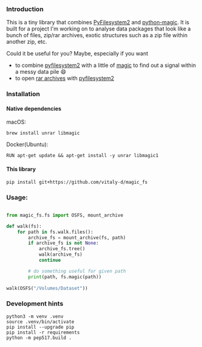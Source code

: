 ### Introduction

This is a tiny library that combines [PyFilesystem2](https://docs.pyfilesystem.org/en/latest/index.html) and [python-magic](https://pypi.org/project/python-magic/). It is built for a project I'm working on to analyse data packages that look like a bunch of files, zip/rar archives, exotic structures such as a zip file within another zip, etc.

Could it be useful for you? Maybe, especially if you want 
 - to combine [pyfilesystem2](https://docs.pyfilesystem.org/en/latest/guide.html#why-use-pyfilesystem) with a little of [magic](https://pypi.org/project/python-magic/) to find out a signal within a messy data pile 😄
 - to open [rar archives](https://rarfile.readthedocs.io/index.html) with [pyfilesystem2](https://docs.pyfilesystem.org/en/latest/guide.html#why-use-pyfilesystem)


### Installation

#### Native dependencies
macOS:
```
brew install unrar libmagic
```

Docker(Ubuntu):
```
RUN apt-get update && apt-get install -y unrar libmagic1
```

#### This library 
```
pip install git+https://github.com/vitaly-d/magic_fs
```

### Usage:
```python

from magic_fs.fs import OSFS, mount_archive

def walk(fs):
    for path in fs.walk.files():
        archive_fs = mount_archive(fs, path)
        if archive_fs is not None:
            archive_fs.tree()
            walk(archive_fs)
            continue

        # do something useful for given path
        print(path, fs.magic(path))
        
walk(OSFS("/Volumes/Dataset"))        

```


### Development hints
```
python3 -m venv .venv
source .venv/bin/activate
pip install --upgrade pip
pip install -r requirements
python -m pep517.build .
```


